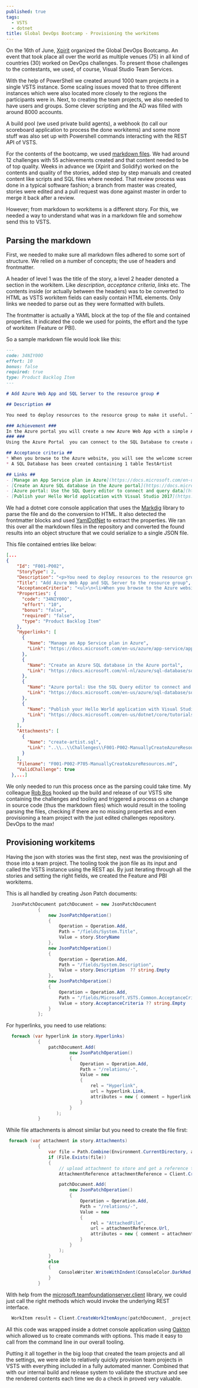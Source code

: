 ```yaml
---
published: true
tags:
  - VSTS
  - dotnet
title: Global DevOps Bootcamp - Provisioning the workitems
---
```

On the 16th of June, [Xpirit](https://www.xpirit.com) organized the Global DevOps Bootcamp. An event that took place all over the world as multiple venues (75) in all kind of countries (30) worked on DevOps challenges. To present those challenges to the contestants, we used, of course, Visual Studio Team Services. 

With the help of PowerShell we created around 1000 team projects in a single VSTS instance. Some scaling issues moved that to three different instances which were also located more closely to the regions the participants were in. Next, to creating the team projects, we also needed to have users and groups. Some clever scripting and the AD was filled with around 8000 accounts. 

A build pool (we used private build agents), a webhook (to call our scoreboard application to process the done workitems) and some more stuff was also set up with Powershell commands interacting with the REST API of VSTS.

For the contents of the bootcamp, we used [markdown files](https://github.com/XpiritBV/GDBC2018-Challenges). We had around 12 challenges with 55 achievements created and that content needed to be of top quality. Weeks in advance we (Xpirit and Solidify) worked on the contents and quality of the stories, added step by step manuals and created content like scripts and SQL files where needed. That review process was done in a typical software fashion; a branch from master was created, stories were edited and a pull request was done against master in order to merge it back after a review.

However; from markdown to workitems is a different story. For this, we needed a way to understand what was in a markdown file and somehow send this to VSTS. 

## Parsing the markdown

First, we needed to make sure all markdown files adhered to some sort of structure. We relied on a number of concepts; the use of headers and frontmatter.

A header of level 1 was the title of the story, a level 2 header denoted a section in the workitem. Like _description_, _acceptance criteria_, _links_ etc. The contents inside (or actually between the headers) was to be converted to HTML as VSTS workitem fields can easily contain HTML elements. Only links we needed to parse out as they were formatted with bullets.

The frontmatter is actually a YAML block at the top of the file and contained properties. It indicated the code we used for points, the effort and the type of workitem (Feature or PBI).

So a sample markdown file would look like this:

```markdown
---
code: 34NIY00O
effort: 10
bonus: false
required: true
type: Product Backlog Item 
---

# Add Azure Web App and SQL Server to the resource group #

## Description ##

You need to deploy resources to the resource group to make it useful. The resource group is the container where resources can be created that in a sense belong together. The proof of concept that GDBC Inc. wants to create consists of a Web Application and a Database. 

### Achievement ###
In the Azure portal you will create a new Azure Web App with a simple App Service Plan. You will also create an Azure SQL Server that can later be used to contain the data of your Web application.
### ###
Using the Azure Portal  you can connect to the SQL Database to create a table and add some data. Create a table called TestArtist containing an ID and names of artists. Attached you will find a script called create-artists.sql.

## Acceptance criteria ##
* When you browse to the Azure website, you will see the welcome screen of web apps where they explain how to deploy applications
* A SQL Database has been created containing 1 table TestArtist

## Links ##
- [Manage an App Service plan in Azure](https://docs.microsoft.com/en-us/azure/app-service/app-service-plan-manage)
- [Create an Azure SQL database in the Azure portal](https://docs.microsoft.com/nl-nl/azure/sql-database/sql-database-get-started-portal)
- [Azure portal: Use the SQL Query editor to connect and query data](https://docs.microsoft.com/en-us/azure/sql-database/sql-database-connect-query-portal)
- [Publish your Hello World application with Visual Studio 2017](https://docs.microsoft.com/en-us/dotnet/core/tutorials/publishing-with-visual-studio)
```

We had a dotnet core console application that uses the [Markdig](https://github.com/lunet-io/markdig) library to parse the file and do the conversion to HTML. It also detected the frontmatter blocks and used [YamlDotNet](https://github.com/aaubry/YamlDotNet) to extract the properties. We ran this over all the markdown files in the repository and converted the found results into an object structure that we could serialize to a single JSON file. 

This file contained entries like below:

```json
[...  
{
    "Id": "F001-P002",
    "StoryType": 2,
    "Description": "<p>You need to deploy resources to the resource group to make it useful. The resource group is the container where resources can be created that in a sense belong together. The proof of concept that GDBC Inc. wants to create consists of a Web Application and a Database.</p>",
    "Title": "Add Azure Web App and SQL Server to the resource group",
    "AcceptanceCriteria": "<ul>\n<li>When you browse to the Azure website, you will see the welcome screen of web apps where they explain how to deploy applications</li>\n<li>A SQL Database has been created containing 1 table TestArtist</li>\n</ul>\n",
    "Properties": {
      "code": "34NIY00O",
      "effort": "10",
      "bonus": "false",
      "required": "false",
      "type": "Product Backlog Item"
    },
    "Hyperlinks": [
      {
        "Name": "Manage an App Service plan in Azure",
        "Link": "https://docs.microsoft.com/en-us/azure/app-service/app-service-plan-manage"
      },
      {
        "Name": "Create an Azure SQL database in the Azure portal",
        "Link": "https://docs.microsoft.com/nl-nl/azure/sql-database/sql-database-get-started-portal"
      },
      {
        "Name": "Azure portal: Use the SQL Query editor to connect and query data",
        "Link": "https://docs.microsoft.com/en-us/azure/sql-database/sql-database-connect-query-portal"
      },
      {
        "Name": "Publish your Hello World application with Visual Studio 2017",
        "Link": "https://docs.microsoft.com/en-us/dotnet/core/tutorials/publishing-with-visual-studio"
      }
    ],
    "Attachments": [
      {
        "Name": "create-artist.sql",
        "Link": "..\\..\\Challenges\\F001-P002-ManuallyCreateAzureResources\\content\\create-artist.sql"
      }
    ],
    "Filename": "F001-P002-P705-ManuallyCreateAzureResources.md",
    "ValidChallenge": true
  },...]
 ```
 
We only needed to run this process once as the parsing could take time. My colleague [Rob Bos](https://rajbos.github.io/) hooked up the build and release of our VSTS site containing the challenges and tooling and triggered a process on a change in source code (thus the markdown files) which would result in the tooling parsing the files, checking if there are no missing properties and even provisioning a team project with the just edited challenges repository. DevOps to the max!
 
## Provisioning workitems 
 
Having the json with stories was the first step, next was the provisioning of those into a team project. The tooling took the json file as its input and called the VSTS instance using the REST api. By just iterating through all the stories and setting the right fields, we created the Feature and PBI workitems. 

This is all handled by creating Json Patch documents:

```csharp
  JsonPatchDocument patchDocument = new JsonPatchDocument
            {
                new JsonPatchOperation()
                {
                    Operation = Operation.Add,
                    Path = "/fields/System.Title",
                    Value = story.StoryName
                },
                new JsonPatchOperation()
                {
                    Operation = Operation.Add,
                    Path = "/fields/System.Description",
                    Value = story.Description  ?? string.Empty
                },
                new JsonPatchOperation()
                {
                    Operation = Operation.Add,
                    Path = "/fields/Microsoft.VSTS.Common.AcceptanceCriteria",
                    Value = story.AcceptanceCriteria ?? string.Empty
                }
            };
```
For hyperlinks, you need to use relations:

```csharp
  foreach (var hyperlink in story.Hyperlinks)
            {
                patchDocument.Add(
                        new JsonPatchOperation()
                        {
                            Operation = Operation.Add,
                            Path = "/relations/-",
                            Value = new
                            {
                                rel = "Hyperlink",
                                url = hyperlink.Link,
                                attributes = new { comment = hyperlink.Name }
                            }
                        }
                   );
            }
```

While file attachments is almost similar but you need to create the file first:

```csharp
 foreach (var attachment in story.Attachments)
            {
                var file = Path.Combine(Environment.CurrentDirectory, attachment.Link);
                if (File.Exists(file))
                {
                    // upload attachment to store and get a reference to that file
                    AttachmentReference attachmentReference = Client.CreateAttachmentAsync(file).Result;

                    patchDocument.Add(
                        new JsonPatchOperation()
                        {
                            Operation = Operation.Add,
                            Path = "/relations/-",
                            Value = new
                            {
                                rel = "AttachedFile",
                                url = attachmentReference.Url,
                                attributes = new { comment = attachment.Name, name = attachment.Name }
                            }
                        }
                    );
                }
                else
                {
                    ConsoleWriter.WriteWithIndent(ConsoleColor.DarkRed, 3, $"Unable to find file {attachment.Link}.");
                }
            }
```

With help from the [microsoft.teamfoundationserver.client](https://www.nuget.org/packages/Microsoft.TeamFoundationServer.Client/16.135.0-preview) library, we could just call the right methods which would invoke the underlying REST interface.

```csharp
  WorkItem result = Client.CreateWorkItemAsync(patchDocument, _project, "Product Backlog Item", bypassRules: true).Result;
```

All this code was wrapped inside a dotnet console application using [Oakton](https://jasperfx.github.io/oakton/) which allowed us to create commands with options. This made it easy to call from the command line in our overall tooling.

Putting it all together in the big loop that created the team projects and all the settings, we were able to relatively quickly provision team projects in VSTS with everything included in a fully automated manner. Combined that with our internal build and release system to validate the structure and see the rendered contents each time we do a check in proved very valuable.
